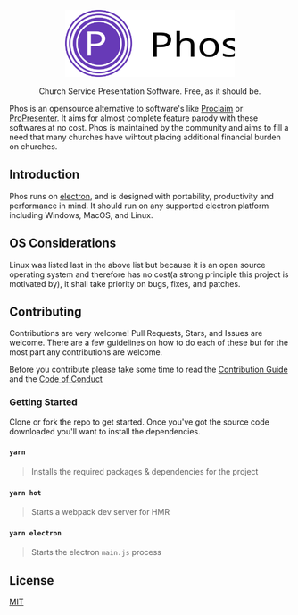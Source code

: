 <p align="center">
    <img height="120" src="misc/img/logo-banner.svg"> 
</p>

<p align="center">Church Service Presentation Software. Free, as it should be.</p>

Phos is an opensource alternative to software's like [Proclaim](https://proclaim.faithlife.com/)
or [ProPresenter](https://renewedvision.com/propresenter/).
It aims for almost complete feature parody with these softwares at no cost. Phos is maintained by
the community and aims to fill a need that many churches have wihtout placing additional
financial burden on churches.

## Introduction

Phos runs on [electron](https://electronjs.org/), and is designed with portability,
productivity and performance in mind. It should run on any supported electron platform
including Windows, MacOS, and Linux.

## OS Considerations

Linux was listed last in the above list but because it is an open source operating system and
therefore has no cost(a strong principle this project is motivated by), it shall take priority
on bugs, fixes, and patches.

## Contributing

Contributions are very welcome! Pull Requests, Stars, and Issues are welcome. There are a few
guidelines on how to do each of these but for the most part any contributions are welcome.

Before you contribute please take some time to read the [Contribution Guide](CONTRIBUTING.md) and the [Code of Conduct](CODE_OF_CONDUCT.md)

### Getting Started

Clone or fork the repo to get started. Once you've got the source code downloaded you'll want
to install the dependencies.

#### `yarn`

> Installs the required packages & dependencies for the project

#### `yarn hot`

> Starts a webpack dev server for HMR

#### `yarn electron`

> Starts the electron `main.js` process

## License

[MIT](LICENSE)
